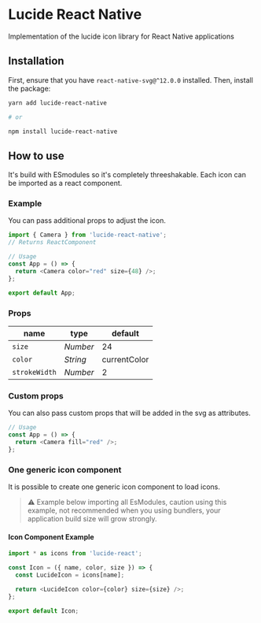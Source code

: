 # Lucide React Native

Implementation of the lucide icon library for React Native applications

## Installation

First, ensure that you have `react-native-svg@^12.0.0` installed. Then, install the package:

```bash
yarn add lucide-react-native

# or

npm install lucide-react-native
```

## How to use

It's build with ESmodules so it's completely threeshakable.
Each icon can be imported as a react component.

### Example

You can pass additional props to adjust the icon.

```js
import { Camera } from 'lucide-react-native';
// Returns ReactComponent

// Usage
const App = () => {
  return <Camera color="red" size={48} />;
};

export default App;
```

### Props

| name          | type     | default      |
| ------------- | -------- | ------------ |
| `size`        | _Number_ | 24           |
| `color`       | _String_ | currentColor |
| `strokeWidth` | _Number_ | 2            |

### Custom props

You can also pass custom props that will be added in the svg as attributes.

```js
// Usage
const App = () => {
  return <Camera fill="red" />;
};
```

### One generic icon component

It is possible to create one generic icon component to load icons.

> :warning: Example below importing all EsModules, caution using this example, not recommended when you using bundlers, your application build size will grow strongly.

#### Icon Component Example

```js
import * as icons from 'lucide-react';

const Icon = ({ name, color, size }) => {
  const LucideIcon = icons[name];

  return <LucideIcon color={color} size={size} />;
};

export default Icon;
```
